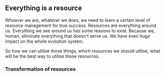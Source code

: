 ## Everything is a resource
Whoever we are, whatever we does, we need to learn a certain level of resource management for true success. Resources are everything around us.
Everything we see around us has some reasons to exist. Because we, human, eliminate everything that doesn't serve us. We have even huge impact on the whole evolution system.

So how we can utilise those things, which resources we should utilise, what will be the best way to utilise those resources.

### Transformation of resources
